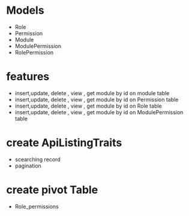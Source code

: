 # Models
* Role
* Permission
* Module
* ModulePermission
* RolePermission

# features
* insert,update, delete , view , get module by id on module table
* insert,update, delete , view , get module by id on Permission table
* insert,update, delete , view , get module by id on Role table
* insert,update, delete , view , get module by id on ModulePermission table

# create ApiListingTraits
* scearching record
* pagination


# create pivot Table
* Role_permissions

